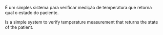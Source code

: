 É um simples sistema para verificar medição de temperatura que retorna qual o estado do paciente.

Is a simple system to verify temperature measurement that returns the state of the patient.
